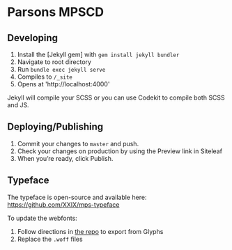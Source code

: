 # Parsons MPSCD

## Developing
1. Install the [Jekyll gem] with `gem install jekyll bundler`
3. Navigate to root directory
4. Run `bundle exec jekyll serve`
5. Compiles to `/_site`
6. Opens at 'http://localhost:4000'

Jekyll will compile your SCSS or you can use Codekit to compile both SCSS and JS.

## Deploying/Publishing
1. Commit your changes to `master` and push.
2. Check your changes on production by using the Preview link in Siteleaf
3. When you’re ready, click Publish.

## Typeface
The typeface is open-source and available here: https://github.com/XXIX/mps-typeface

To update the webfonts:
1. Follow directions in [the repo](https://github.com/XXIX/mps-typeface) to export from Glyphs
2. Replace the `.woff` files
